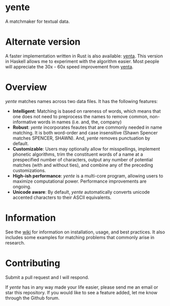 # yente

A matchmaker for textual data. 

# Alternate version

A faster implementation written in Rust is also available: [yenta](https://github.com/tumarkin/yenta). This version in Haskell allows me to experiment with the algorithm easier. Most people will appreciate the 30x - 60x speed improvement from [yenta](https://github.com/tumarkin/yenta).

# Overview

*yente* matches names across two data files. It has the following features:

* **Intelligent**: Matching is based on rareness of words, which means that one does not need to preprocess the names to remove common, non-informative words in names (i.e. and, the, company)
* **Robust**: *yente* incorporates feautes that are commonly needed in name matching. It is both word-order and case insensitive (Shawn Spencer matches SPENCER, SHAWN). And, *yente* removes punctuation by default.
* **Customizable**: Users may optionally allow for misspellings, implement phonetic algorithms, trim the constituent words of a name at a prespecified number of characters, output any number of potential matches (with and without ties), and combine any of the preceding customizations.
* **High-ish performance**: *yente* is a multi-core program, allowing users to maximize computational power. Performance improvements are ongoing.
* **Unicode aware**: By default, *yente* automatically converts unicode accented characters to their ASCII equivalents.

# Information

See the [wiki](https://github.com/tumarkin/yente/wiki) for information on installation, usage, and best practices. It also includes some examples for matching problems that commonly arise in research.

# Contributing

Submit a pull request and I will respond.

If *yente* has in any way made your life easier, please send me an email or star this repository. If you would like to see a feature added, let me know through the Github forum.

